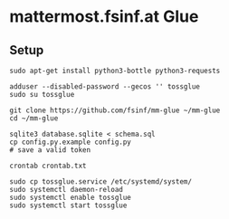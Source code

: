 # mattermost.fsinf.at Glue

## Setup

	sudo apt-get install python3-bottle python3-requests

	adduser --disabled-password --gecos '' tossglue
	sudo su tossglue

	git clone https://github.com/fsinf/mm-glue ~/mm-glue
	cd ~/mm-glue

	sqlite3 database.sqlite < schema.sql
	cp config.py.example config.py
	# save a valid token

	crontab crontab.txt

	sudo cp tossglue.service /etc/systemd/system/
	sudo systemctl daemon-reload
	sudo systemctl enable tossglue
	sudo systemctl start tossglue
